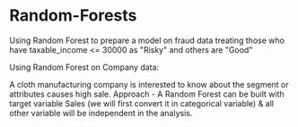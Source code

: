# Random-Forests
Using Random Forest to prepare a model on fraud data  treating those who have taxable_income &lt;= 30000 as "Risky" and others are "Good"

Using Random Forest on Company data:

A cloth manufacturing company is interested to know about the segment or attributes causes high sale. 
Approach - A Random Forest can be built with target variable Sales (we will first convert it in categorical variable) & all other variable will be independent in the analysis.  

